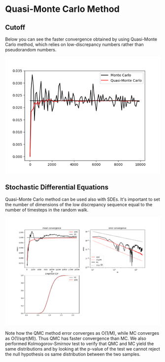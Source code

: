 # Quasi-Monte Carlo Method

## Cutoff

Below you can see the faster convergence obtained by using Quasi-Monte Carlo method, which relies on low-discrepancy numbers rather than pseudorandom numbers.

![image](cutoff.png)

## Stochastic Differential Equations

Quasi-Monte Carlo method can be used also with SDEs. It's important to set the number of dimensions of the low discrepancy sequence equal to the number of timesteps in the random walk.

![image](sde.png)

Note how the QMC method error converges as O(1/M), while MC converges as O(1/sqrt(M)). Thus QMC has faster convergence than MC.
We also performed Kolmogorov-Smirnov test to verify that QMC and MC yield the same distributions and by looking at the p-value of the test we cannot reject the null hypothesis os same distribution between the two samples.